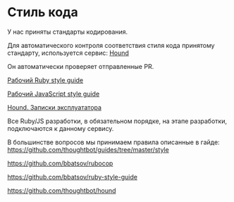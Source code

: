 # Стиль кода

У нас приняты стандарты кодирования.

Для автоматического контроля соответствия стиля кода принятому стандарту, используется сервис: [Hound](http://hound.railsc.ru)

Он автоматически проверяет отправленные PR.

[Рабочий Ruby style guide](http://hound.railsc.ru/style_guides/ruby.yml)

[Рабочий JavaScript style guide](http://hound.railsc.ru/style_guides/javascript.json)

[Hound. Записки эксплуататора](https://conf.railsc.ru/pages/viewpage.action?pageId=25264403)

Все Ruby/JS разработки, в обязательном порядке, на этапе разработки, подключаются к данному сервису.

В большинстве вопросов мы принимаем правила описанные в гайде:
https://github.com/thoughtbot/guides/tree/master/style

https://github.com/bbatsov/rubocop

https://github.com/bbatsov/ruby-style-guide

https://github.com/thoughtbot/hound
